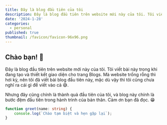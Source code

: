 ```yaml
---
title: Đây là blog đầu tiên của tôi
description: Đây là blog đầu tiên trên website mới này của tôi. Tôi viết bài này trong khi đang tạo và thiết kết giao diện cho trang Blogs. Mà website trống rỗng thì hơi kỳ, nên tôi đã viết bài blog đầu tiên này, mặc dù vậy thì tôi cũng chưa nghĩ ra cái gì để viết vào cả.
date: '2024-1-28'
categories:
  - personal
published: true
thumbnail: /favicon/favicon-96x96.png
---
```


## Chào bạn! :wave:

Đây là blog đầu tiên trên website mới này của tôi. Tôi viết bài này trong khi đang tạo và thiết kết giao diện cho trang Blogs. Mà website trống rỗng thì hơi kỳ, nên tôi đã viết bài blog đầu tiên này, mặc dù vậy thì tôi cũng chưa nghĩ ra cái gì để viết vào cả :sweat_smile:.

Nhưng đây cũng chính là thành quả đầu tiên của tôi, và blog này chính là bước đệm đầu tiên trong hành trình của bản thân. Cảm ơn bạn đã đọc. :grin:

```ts
function greet(name: string) {
	console.log(`Chào tạm biệt và hẹn gặp lại`);
}
```
